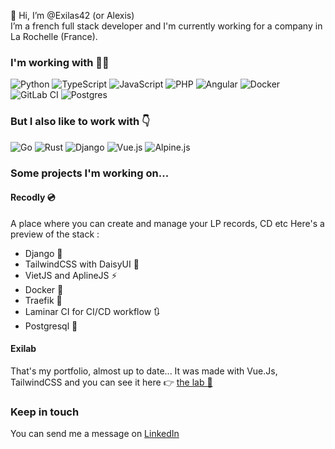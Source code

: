 👋 Hi, I’m @Exilas42 (or Alexis)  
I’m a french full stack developer and I'm currently working for a company in La Rochelle (France). 

### I'm working with 👨‍💻
![Python](https://img.shields.io/badge/python-3670A0?style=for-the-badge&logo=python&logoColor=ffdd54) ![TypeScript](https://img.shields.io/badge/typescript-%23007ACC.svg?style=for-the-badge&logo=typescript&logoColor=white) ![JavaScript](https://img.shields.io/badge/javascript-%23323330.svg?style=for-the-badge&logo=javascript&logoColor=%23F7DF1E) ![PHP](https://img.shields.io/badge/php-%23777BB4.svg?style=for-the-badge&logo=php&logoColor=white) ![Angular](https://img.shields.io/badge/angular-%23DD0031.svg?style=for-the-badge&logo=angular&logoColor=white) ![Docker](https://img.shields.io/badge/docker-%230db7ed.svg?style=for-the-badge&logo=docker&logoColor=white) ![GitLab CI](https://img.shields.io/badge/gitlab%20ci-%23181717.svg?style=for-the-badge&logo=gitlab&logoColor=white) ![Postgres](https://img.shields.io/badge/postgres-%23316192.svg?style=for-the-badge&logo=postgresql&logoColor=white)

### But I also like to work with 👇
![Go](https://img.shields.io/badge/go-%2300ADD8.svg?style=for-the-badge&logo=go&logoColor=white) ![Rust](https://img.shields.io/badge/rust-%23000000.svg?style=for-the-badge&logo=rust&logoColor=white) ![Django](https://img.shields.io/badge/django-%23092E20.svg?style=for-the-badge&logo=django&logoColor=white) ![Vue.js](https://img.shields.io/badge/vuejs-%2335495e.svg?style=for-the-badge&logo=vuedotjs&logoColor=%234FC08D) ![Alpine.js](https://img.shields.io/badge/alpinejs-white.svg?style=for-the-badge&logo=alpinedotjs&logoColor=%238BC0D0)

### Some projects I'm working on...
#### Recodly 💿
A place where you can create and manage your LP records, CD etc
Here's a preview of the stack : 
- Django 🐍
- TailwindCSS with DaisyUI 💮
- VietJS and AplineJS ⚡
- Docker 🐳
- Traefik 🚙
- Laminar CI for CI/CD workflow 🔃
- Postgresql 🐘

#### Exilab
That's my portfolio, almost up to date... It was made with Vue.Js, TailwindCSS and you can see it here 👉 [the lab 🧪](https://exilab.fr)

### Keep in touch
You can send me a message on [LinkedIn](https://www.linkedin.com/in/alexis-piscart/)
